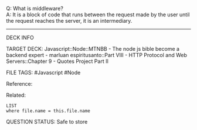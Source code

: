 Q: What is middleware?  
A: It is a block of code that runs between the request made by the user until the request reaches the server, it is an intermediary.
<!--ID: 1693660760207-->

---

DECK INFO

TARGET DECK: Javascript::Node::MTNBB - The node js bible become a backend expert - marluan espiritusanto::Part VIII - HTTP Protocol and Web Servers::Chapter 9 - Quotes Project Part II

FILE TAGS: #Javascript #Node

Reference:

Related:

```dataview
LIST
where file.name = this.file.name
```

QUESTION STATUS: Safe to store